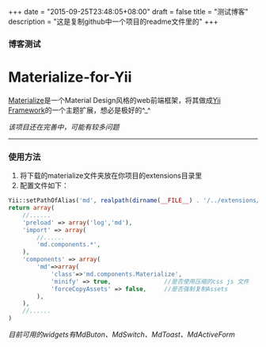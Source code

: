 +++
date = "2015-09-25T23:48:05+08:00"
draft = false
title = "测试博客"
description = "这是复制github中一个项目的readme文件里的"
+++
### 博客测试

# Materialize-for-Yii
[Materialize](http://materializecss.com/)是一个Material Design风格的web前端框架，将其做成[Yii Framework](http://www.yiiframework.com/)的一个主题扩展，想必是极好的^_^

*该项目还在完善中，可能有较多问题*
***

### 使用方法
1. 将下载的materialize文件夹放在你项目的extensions目录里
2. 配置文件如下：
```php
Yii::setPathOfAlias('md', realpath(dirname(__FILE__) . '/../extensions/materialize'));
return array(
    //......
    'preload' => array('log','md'),
    'import' => array(
        //......
        'md.components.*',
    ),
    'components' => array(
        'md'=>array(
            'class'=>'md.components.Materialize',
            'minify' => true,               //是否使用压缩的css js 文件
            'forceCopyAssets' => false,     //是否强制复制Assets
        ),
    ),
    //......
)
```
*目前可用的widgets有MdButon、MdSwitch、MdToast、MdActiveForm*
